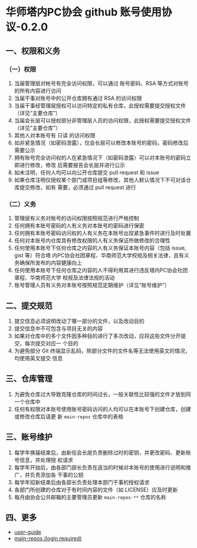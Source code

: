 # 华师塔内PC协会 github 账号使用协议-0.2.0

<!--
名称：华师塔内PC协会 github 账号使用协议-0.2.0
版本：0.2.0
创建时间：2020-03-11 00:11
最后编辑：2020-03-11 23:33
描述：此文档为塔内 PC 协会 Github 账号的使用协议，阐述使用本账号时应遵守的约定
-->

## 一、权限和义务
### （一）权限
1. 当届管理层对帐号有完全访问权限，可以通过 账号密码、RSA 等方式对账号的所有内容进行访问
2. 当届干事对账号中的公开仓库拥有通过 RSA 的访问权限
3. 当届干事经管理层授权可以访问特定的私有仓库，此授权需要提交授权文件（详见“主要仓库”）
4. 当届会长层可以授权部分非管理层人员的访问权限，此授权需要提交授权文件（详见“主要仓库”）
5. 其他人对本账号有 只读 的访问权限
6. 如非紧急情况（如密码泄露），仅会长层可以修改本账号的密码，密码修改后需要公示
7. 拥有账号完全访问权的人在紧急情况下（如密码泄露）可以对本账号的密码立即进行修改，修改
后需要报告会长层并进行公示
8. 如未注明，任何人均可以向公开仓库提交 pull request 和 issue
9. 如果仓库注明仅授权某个部门或项目组等修改，其他人默认情况下不可对该仓库提交修改，如有
需要，必须通过 pull request 进行

### （二）义务
1. 管理层有义务对账号的访问权限按照规范进行严格控制
2. 任何拥有本账号密码的人有义务对本账号的密码进行保密
3. 任何拥有本账号密码访问权的人有义务在本账号出现紧急事件时进行及时处置
4. 任何对本账号内仓库具有修改权限的人有义务保证所做修改的合理性
5. 任何使用本账号下任何仓库之内容的人有义务保证本账号内容（包括 issue, gist 等）符合塔
内PC协会社团章程、华南师范大学校规及相关法律，且有义务确保所发布的内容健康向上
6. 任何使用本账号下任何仓库之内容的人不得利用其进行违反塔内PC协会社团章程、华南师范大学
校规及法律法规的活动
7. 账号管理人员有义务对本账号按照规范定期维护（详见“账号维护”）

## 二、提交规范
1. 提交信息必须说明改动了哪一部分的文件，以及改动目的
2. 提交信息中不可包含与项目无关的内容
3. 如果对仓库中的多个文件因多种目的进行了多次改动，应将这些文件分开提交，每次提交对应一
个目的
4. 为避免部分 Git 终端显示乱码，除部分文件的文件名等无法使用英文的情况，均使用英文提交
信息

## 三、仓库管理
1. 为避免仓库过大导致克隆仓库的时间过长，一般关联性比较强的文件才放到同一个仓库中  
2. 任何有权限对本账号使用账号密码访问的人均可以在本账号下创建仓库，创建或修改仓库后请更
新 `main-repos` 仓库中的表格

## 三、账号维护
1. 每学年换届结束后，由新任会长层负责删除过时的密钥，并更改密码、更新账号信息，并处理授
权请求
2. 每学年开始后，由各部门部长负责在适当的时候对本账号的使用进行说明和推广，并负责添加各
干事的公钥
3. 每学年招新结束后由各部长负责处理本部门干事的授权请求
4. 各部门所创建的仓库对于有时间内容的文件（如 LICENSE）应及时更新
5. 每月由协会公共邮箱的主要管理员更新 `main-repos-**` 仓库的名称

## 四、更多
* [user-guide](https://github.com/scnutn/user-guide/blob/master/README.md)  
* [main-repos (login required)](https://github.com/scnutn/main-repos/blob/master/README.md)  